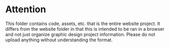 # Attention
This folder contains code, assets, etc. that is the entire website project. It differs from the website folder in that this is intended to be ran in a browser and not just organize graphic design project information. Please do not upload anything without understanding the format.
